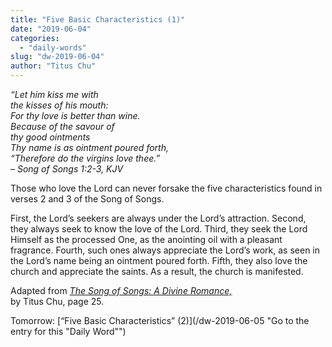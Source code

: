 ```yaml
---
title: "Five Basic Characteristics (1)"
date: "2019-06-04"
categories: 
  - "daily-words"
slug: "dw-2019-06-04"
author: "Titus Chu"
---
```


_“Let him kiss me with  
the kisses of his mouth:  
For thy love is better than wine.  
Because of the savour of  
thy good ointments  
Thy name is as ointment poured forth,  
“Therefore do the virgins love thee.”_  
_– Song of Songs 1:2-3, KJV_

Those who love the Lord can never forsake the five characteristics found in verses 2 and 3 of the Song of Songs.

First, the Lord’s seekers are always under the Lord’s attraction. Second, they always seek to know the love of the Lord. Third, they seek the Lord Himself as the processed One, as the anointing oil with a pleasant fragrance. Fourth, such ones always appreciate the Lord’s work, as seen in the Lord’s name being an ointment poured forth. Fifth, they also love the church and appreciate the saints. As a result, the church is manifested.

Adapted from _[The Song of Songs: A Divine Romance,](/song-of-songs-dr/)_  
by Titus Chu, page 25.

Tomorrow: [“Five Basic Characteristics” (2)](/dw-2019-06-05 "Go to the entry for this "Daily Word"")
